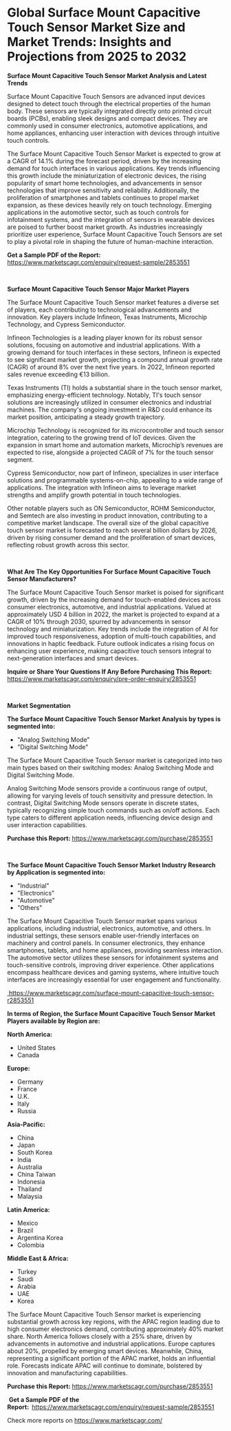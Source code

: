 <p><h1>Global Surface Mount Capacitive Touch Sensor Market Size and Market Trends: Insights and Projections from 2025 to 2032</h1></p><p><strong>Surface Mount Capacitive Touch Sensor Market Analysis and Latest Trends</strong></p>
<p><p>Surface Mount Capacitive Touch Sensors are advanced input devices designed to detect touch through the electrical properties of the human body. These sensors are typically integrated directly onto printed circuit boards (PCBs), enabling sleek designs and compact devices. They are commonly used in consumer electronics, automotive applications, and home appliances, enhancing user interaction with devices through intuitive touch controls.</p><p>The Surface Mount Capacitive Touch Sensor Market is expected to grow at a CAGR of 14.1% during the forecast period, driven by the increasing demand for touch interfaces in various applications. Key trends influencing this growth include the miniaturization of electronic devices, the rising popularity of smart home technologies, and advancements in sensor technologies that improve sensitivity and reliability. Additionally, the proliferation of smartphones and tablets continues to propel market expansion, as these devices heavily rely on touch technology. Emerging applications in the automotive sector, such as touch controls for infotainment systems, and the integration of sensors in wearable devices are poised to further boost market growth. As industries increasingly prioritize user experience, Surface Mount Capacitive Touch Sensors are set to play a pivotal role in shaping the future of human-machine interaction.</p></p>
<p><strong>Get a Sample PDF of the Report:&nbsp;</strong> <a href="https://www.marketscagr.com/enquiry/request-sample/2853551?utm_campaign=2782&utm_medium=2&utm_source=Github&utm_content=ia&utm_term=12032025&utm_id=surface-mount-capacitive-touch-sensor">https://www.marketscagr.com/enquiry/request-sample/2853551</a></p>
<p>&nbsp;</p>
<p><strong>Surface Mount Capacitive Touch Sensor Major Market Players</strong></p>
<p><p>The Surface Mount Capacitive Touch Sensor market features a diverse set of players, each contributing to technological advancements and innovation. Key players include Infineon, Texas Instruments, Microchip Technology, and Cypress Semiconductor.</p><p>Infineon Technologies is a leading player known for its robust sensor solutions, focusing on automotive and industrial applications. With a growing demand for touch interfaces in these sectors, Infineon is expected to see significant market growth, projecting a compound annual growth rate (CAGR) of around 8% over the next five years. In 2022, Infineon reported sales revenue exceeding €13 billion.</p><p>Texas Instruments (TI) holds a substantial share in the touch sensor market, emphasizing energy-efficient technology. Notably, TI's touch sensor solutions are increasingly utilized in consumer electronics and industrial machines. The company's ongoing investment in R&D could enhance its market position, anticipating a steady growth trajectory.</p><p>Microchip Technology is recognized for its microcontroller and touch sensor integration, catering to the growing trend of IoT devices. Given the expansion in smart home and automation markets, Microchip’s revenues are expected to rise, alongside a projected CAGR of 7% for the touch sensor segment.</p><p>Cypress Semiconductor, now part of Infineon, specializes in user interface solutions and programmable systems-on-chip, appealing to a wide range of applications. The integration with Infineon aims to leverage market strengths and amplify growth potential in touch technologies.</p><p>Other notable players such as ON Semiconductor, ROHM Semiconductor, and Semtech are also investing in product innovation, contributing to a competitive market landscape. The overall size of the global capacitive touch sensor market is forecasted to reach several billion dollars by 2026, driven by rising consumer demand and the proliferation of smart devices, reflecting robust growth across this sector.</p></p>
<p>&nbsp;</p>
<p><strong>What Are The Key Opportunities For Surface Mount Capacitive Touch Sensor Manufacturers?</strong></p>
<p><p>The Surface Mount Capacitive Touch Sensor market is poised for significant growth, driven by the increasing demand for touch-enabled devices across consumer electronics, automotive, and industrial applications. Valued at approximately USD 4 billion in 2022, the market is projected to expand at a CAGR of 10% through 2030, spurred by advancements in sensor technology and miniaturization. Key trends include the integration of AI for improved touch responsiveness, adoption of multi-touch capabilities, and innovations in haptic feedback. Future outlook indicates a rising focus on enhancing user experience, making capacitive touch sensors integral to next-generation interfaces and smart devices.</p></p>
<p><strong>Inquire or Share Your Questions If Any Before Purchasing This Report:</strong> <a href="https://www.marketscagr.com/enquiry/pre-order-enquiry/2853551?utm_campaign=2782&utm_medium=2&utm_source=Github&utm_content=ia&utm_term=12032025&utm_id=surface-mount-capacitive-touch-sensor">https://www.marketscagr.com/enquiry/pre-order-enquiry/2853551</a></p>
<p>&nbsp;</p>
<p><strong>Market Segmentation</strong></p>
<p><strong>The Surface Mount Capacitive Touch Sensor Market Analysis by types is segmented into:</strong></p>
<p><ul><li>"Analog Switching Mode"</li><li>"Digital Switching Mode"</li></ul></p>
<p><p>The Surface Mount Capacitive Touch Sensor market is categorized into two main types based on their switching modes: Analog Switching Mode and Digital Switching Mode. </p><p>Analog Switching Mode sensors provide a continuous range of output, allowing for varying levels of touch sensitivity and pressure detection. In contrast, Digital Switching Mode sensors operate in discrete states, typically recognizing simple touch commands such as on/off actions. Each type caters to different application needs, influencing device design and user interaction capabilities.</p></p>
<p><strong>Purchase this Report:&nbsp;</strong><a href="https://www.marketscagr.com/purchase/2853551?utm_campaign=2782&utm_medium=2&utm_source=Github&utm_content=ia&utm_term=12032025&utm_id=surface-mount-capacitive-touch-sensor">https://www.marketscagr.com/purchase/2853551</a></p>
<p>&nbsp;</p>
<p><strong>The Surface Mount Capacitive Touch Sensor Market Industry Research by Application is segmented into:</strong></p>
<p><ul><li>"Industrial"</li><li>"Electronics"</li><li>"Automotive"</li><li>"Others"</li></ul></p>
<p><p>The Surface Mount Capacitive Touch Sensor market spans various applications, including industrial, electronics, automotive, and others. In industrial settings, these sensors enable user-friendly interfaces on machinery and control panels. In consumer electronics, they enhance smartphones, tablets, and home appliances, providing seamless interaction. The automotive sector utilizes these sensors for infotainment systems and touch-sensitive controls, improving driver experience. Other applications encompass healthcare devices and gaming systems, where intuitive touch interfaces are increasingly essential for user engagement and functionality.</p></p>
<p><a href="https://www.marketscagr.com/surface-mount-capacitive-touch-sensor-r2853551?utm_campaign=2782&utm_medium=2&utm_source=Github&utm_content=ia&utm_term=12032025&utm_id=surface-mount-capacitive-touch-sensor">&nbsp;https://www.marketscagr.com/surface-mount-capacitive-touch-sensor-r2853551</a></p>
<p><strong>In terms of Region, the Surface Mount Capacitive Touch Sensor Market Players available by Region are:</strong></p>
<p>
    <p> <strong> North America: </strong>
        <ul>
            <li>United States</li>
            <li>Canada</li>
        </ul>
        </p> 
    <p> <strong> Europe: </strong>
        <ul>
            <li>Germany</li>
            <li>France</li>
            <li>U.K.</li>
            <li>Italy</li>
            <li>Russia</li>
        </ul>
        </p> 
    <p> <strong> Asia-Pacific: </strong>
        <ul>
            <li>China</li>
            <li>Japan</li>
            <li>South Korea</li>
            <li>India</li>
            <li>Australia</li>
            <li>China Taiwan</li>
            <li>Indonesia</li>
            <li>Thailand</li>
            <li>Malaysia</li>
        </ul>
        </p> 
    <p> <strong> Latin America: </strong>
        <ul>
            <li>Mexico</li>
            <li>Brazil</li>
            <li>Argentina Korea</li>
            <li>Colombia</li>
        </ul>
        </p> 
    <p> <strong> Middle East & Africa: </strong>
        <ul>
            <li>Turkey</li>
            <li>Saudi</li>
            <li>Arabia</li>
            <li>UAE</li>
            <li>Korea</li>
        </ul>
    </p>
    </p>
<p><p>The Surface Mount Capacitive Touch Sensor market is experiencing substantial growth across key regions, with the APAC region leading due to high consumer electronics demand, contributing approximately 40% market share. North America follows closely with a 25% share, driven by advancements in automotive and industrial applications. Europe captures about 20%, propelled by emerging smart devices. Meanwhile, China, representing a significant portion of the APAC market, holds an influential role. Forecasts indicate APAC will continue to dominate, bolstered by innovation and manufacturing capabilities.</p></p>
<p><strong>Purchase this Report: </strong><a href="https://www.marketscagr.com/purchase/2853551?utm_campaign=2782&utm_medium=2&utm_source=Github&utm_content=ia&utm_term=12032025&utm_id=surface-mount-capacitive-touch-sensor">https://www.marketscagr.com/purchase/2853551</a></p>
<p>&nbsp;<strong>Get a Sample PDF of the Report:&nbsp;&nbsp;</strong><a href="https://www.marketscagr.com/enquiry/request-sample/2853551?utm_campaign=2782&utm_medium=2&utm_source=Github&utm_content=ia&utm_term=12032025&utm_id=surface-mount-capacitive-touch-sensor">https://www.marketscagr.com/enquiry/request-sample/2853551</a></p>
<p><strong></strong></p>
<p>Check more reports on <a href="https://www.marketscagr.com/?utm_campaign=2782&utm_medium=2&utm_source=Github&utm_content=ia&utm_term=12032025&utm_id=surface-mount-capacitive-touch-sensor">https://www.marketscagr.com/</a></p>